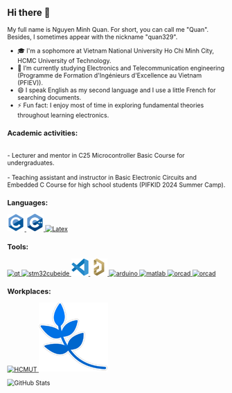 ## Hi there 👋
My full name is Nguyen Minh Quan. For short, you can call me "Quan". Besides, I sometimes appear with the nickname "quan329".
- 🎓 I'm a sophomore at Vietnam National University Ho Chi Minh City, HCMC University of Technology.
- 🌱 I’m currently studying Electronics and Telecommunication engineering (Programme de Formation d'Ingénieurs d'Excellence au Vietnam (PFIEV)).
- 😄 I speak English as my second language and I use a little French for searching documents.
- ⚡ Fun fact: I enjoy most of time in exploring fundamental theories throughout learning electronics.
<h3 align="left">Academic activities:</h3>
<br>- Lecturer and mentor in C25 Microcontroller Basic Course for undergraduates.</br>
<br>- Teaching assistant and instructor in Basic Electronic Circuits and Embedded C Course for high school students (PIFKID 2024 Summer Camp).</br>
<h3 align="left">Languages:</h3>
<p align="left">  <a href="https://www.cprogramming.com/" target="_blank" rel="noreferrer"> <img src="https://raw.githubusercontent.com/devicons/devicon/master/icons/c/c-original.svg" alt="c" width="40" height="40"/> </a> <a href="https://www.w3schools.com/cpp/" target="_blank" rel="noreferrer"> <img src="https://raw.githubusercontent.com/devicons/devicon/master/icons/cplusplus/cplusplus-original.svg" alt="cplusplus" width="40" height="40"/> </a> <a href="https://www.overleaf.com/project" target="_blank" rel="noreferrer"> <img src="https://camo.githubusercontent.com/e1d6a117e83df943856202d864cb496127e3b9f260563246e893a45ac73c0ccf/68747470733a2f2f75706c6f61642e77696b696d656469612e6f72672f77696b6970656469612f636f6d6d6f6e732f392f39322f4c615465585f6c6f676f2e737667" alt="Latex" width="40" height="40"/> </a> </p>

<h3 align="left">Tools:</h3>
<p align="left"> <a href="https://www.qt.io/" target="_blank" rel="noreferrer"> <img src="https://upload.wikimedia.org/wikipedia/commons/0/0b/Qt_logo_2016.svg" alt="qt" width="40" height="40"/> </a> <a href="https://www.st.com/en/development-tools/stm32cubeide.html" target="_blank" rel="noreferrer"> <img src="https://encrypted-tbn0.gstatic.com/images?q=tbn:ANd9GcRcmU00AWKefsImjv1gCyu7tAsDnyK2czY_Ug&s" alt="stm32cubeide" width="40" height="40"/> </a> <a href="https://code.visualstudio.com/" target="_blank" rel="noreferrer"> <img src="https://github.com/duyfx9/duyfx9/blob/main/Icons/code.png" alt="vsstudio" width="40" height="40"/> </a><a href="https://www.altium.com/" target="_blank" rel="noreferrer"> <img src="https://github.com/duyfx9/duyfx9/blob/main/Icons/altium_designer.png" alt="altiumdesign" width="40" height="40"/> </a> <a href="https://www.arduino.cc/" target="_blank" rel="noreferrer"> <img src="https://cdn.worldvectorlogo.com/logos/arduino-1.svg" alt="arduino" width="40" height="40"/> </a> <a href="https://matlab.mathworks.com/" target="_blank" rel="noreferrer"> <img src="https://encrypted-tbn1.gstatic.com/images?q=tbn:ANd9GcQZXsPzy5sU_RcMY0oJwYCNJ3aR8X0N8spuOsV5aywUlTXKg-z5IoKqCe3eM5aBlEbGBbtI5A0rT5scl_1mjRKoItYmRECJjw2JFfVzGgLNSQ" alt="matlab" width="40" height="40"/> </a> <a href="[https://www.cadence.com/en_US/home/tools/pcb-design-and-analysis/orcad.html" target="_blank" rel="noreferrer"> <img src="https://upload.wikimedia.org/wikipedia/commons/thumb/6/6a/OrCAD_Logo.svg/800px-OrCAD_Logo.svg.png" alt="orcad" width="40" height="40"/> </a> <a href="https://e-ra.io/index.html" target="_blank" rel="noreferrer"> <img src="https://app.e-ra.io/static/media/era-logo.a29a4f31179a242b4f3d7e587b0f3949.svg" alt="orcad" width="40" height="40"/> </a></p>

<h3 align="left">Workplaces:</h3>
<p align="left"> <a href="https://hcmut.edu.vn/" target="_blank" rel="noreferrer"> <img src="https://github.com/duyfx9/duyfx9/blob/main/Icons/bku.ico" alt="HCMUT" width="160" height="160"/> </a> <a href="https://payitforward.edu.vn" target="_blank" rel="noreferrer"> <img src="https://github.com/duyfx9/duyfx9/blob/main/Icons/PIF_Leaf.png" alt="PayItForwardClub" width="160" height="160"/> </a></p>

![GitHub Stats](https://github-readme-stats.vercel.app/api?username=QuanNguyenMinh1&show_icons=true&theme=tokyonight)
